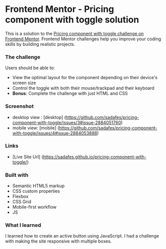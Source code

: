 # Frontend Mentor - Pricing component with toggle solution

This is a solution to the [Pricing component with toggle challenge on Frontend Mentor](https://www.frontendmentor.io/challenges/pricing-component-with-toggle-8vPwRMIC). Frontend Mentor challenges help you improve your coding skills by building realistic projects. 


### The challenge

Users should be able to:

- View the optimal layout for the component depending on their device's screen size
- Control the toggle with both their mouse/trackpad and their keyboard
- **Bonus**: Complete the challenge with just HTML and CSS

### Screenshot

- desktop view : 
[desktop] (https://github.com/sadafes/pricing-component-with-toggle/issues/3#issue-2884051760)
- mobile view:
[mobile] (https://github.com/sadafes/pricing-component-with-toggle/issues/4#issue-2884053888)


### Links

- [Live Site Url] (https://sadafes.github.io/pricing-component-with-toggle/)

### Built with

- Semantic HTML5 markup
- CSS custom properties
- Flexbox
- CSS Grid
- Mobile-first workflow
- JS 

### What I learned

I learned how to create an active button using JavaScript. I had a challenge with making the site responsive with multiple boxes.